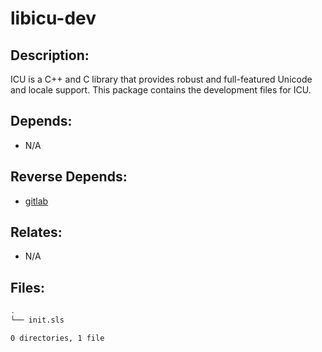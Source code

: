 # libicu-dev

## Description:

ICU is a C++ and C library that provides robust and full-featured Unicode and locale support.  This package contains the development files for ICU.

## Depends:

  -  N/A

## Reverse Depends:

  -  [gitlab](/salt/gitlab)

## Relates:

  -  N/A

## Files:

```bash
.
└── init.sls

0 directories, 1 file
```
